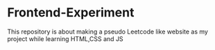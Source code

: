 # Frontend-Experiment
This repository is about making a pseudo Leetcode like website as my project while learning HTML,CSS and JS 
